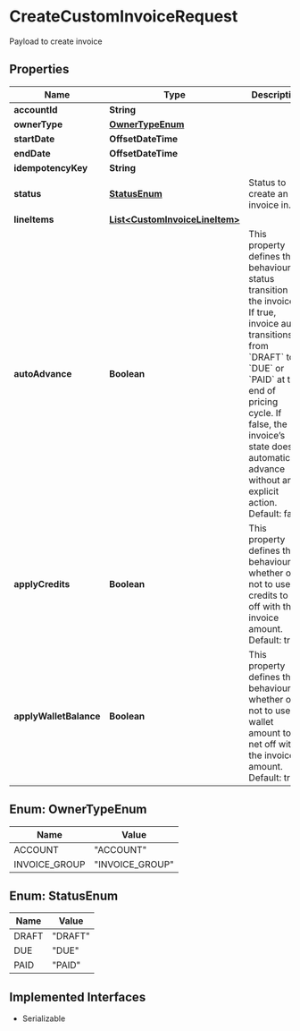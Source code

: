 

# CreateCustomInvoiceRequest

Payload to create invoice

## Properties

| Name | Type | Description | Notes |
|------------ | ------------- | ------------- | -------------|
|**accountId** | **String** |  |  |
|**ownerType** | [**OwnerTypeEnum**](#OwnerTypeEnum) |  |  [optional] |
|**startDate** | **OffsetDateTime** |  |  |
|**endDate** | **OffsetDateTime** |  |  |
|**idempotencyKey** | **String** |  |  [optional] |
|**status** | [**StatusEnum**](#StatusEnum) | Status to create an invoice in. |  |
|**lineItems** | [**List&lt;CustomInvoiceLineItem&gt;**](CustomInvoiceLineItem.md) |  |  |
|**autoAdvance** | **Boolean** | This property defines the behaviour of status transition of the invoice. If true, invoice auto transitions from &#x60;DRAFT&#x60; to &#x60;DUE&#x60; or &#x60;PAID&#x60; at the end of pricing cycle. If false, the invoice’s state doesn’t automatically advance without an explicit action. Default: false  |  [optional] |
|**applyCredits** | **Boolean** | This property defines the behaviour of whether or not to use credits to net off with the invoice amount. Default: true  |  [optional] |
|**applyWalletBalance** | **Boolean** | This property defines the behaviour of whether or not to use wallet amount to net off with the invoice amount. Default: true  |  [optional] |



## Enum: OwnerTypeEnum

| Name | Value |
|---- | -----|
| ACCOUNT | &quot;ACCOUNT&quot; |
| INVOICE_GROUP | &quot;INVOICE_GROUP&quot; |



## Enum: StatusEnum

| Name | Value |
|---- | -----|
| DRAFT | &quot;DRAFT&quot; |
| DUE | &quot;DUE&quot; |
| PAID | &quot;PAID&quot; |


## Implemented Interfaces

* Serializable



